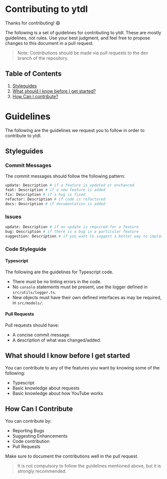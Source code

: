 # Contributing to ytdl

Thanks for contributing! :smile:

The following is a set of guidelines for contributing to ytdl. These are mostly guidelines, not rules. Use your best judgment, and feel free to propose changes to this document in a pull request.

> Note: Contributions should be made via pull requests to the dev branch of the repository.

## Table of Contents

1. [Styleguides](#styleguides)
2. [What should I know before I get started?](#what-should-i-know-before-i-get-started)
3. [How Can I contribute?](#how-can-i-contribute)

# Guidelines
The following are the guidelines we request you to follow in order to contribute to ytdl.

## Styleguides

### Commit Messages

The commit messages should follow the following pattern:
```bash
update: Description # if a feature is updated or enchanced
feat: Description # if a new feature is added
fix: Description # if a bug is fixed
refactor: Description # if code is refactored
docs: Description # if documentation is added
```
### Issues

```bash
update: Description # if an update is required for a feature
bug: Description # if there is a bug in a particular feature
suggestion: Description # if you want to suggest a better way to implement a feature
```
### Code Styleguide

#### Typescript
The following are the guidelines for Typescript code.
  - There must be no linting errors in the code.
  - No `console` statements must be present, use the logger defined in `src/utils/logger.ts`.
  - New objects must have their own defined interfaces as may be required, in `src/models/`.

#### Pull Requests
Pull requests should have:
  - A concise commit message.
  - A description of what was changed/added.

## What should I know before I get started
You can contribute to any of the features you want by knowing some of the following:

  - Typescript
  - Basic knowledge about requests
  - Basic knowledge about how YouTube works
  
## How Can I Contribute

You can contribute by:
  - Reporting Bugs
  - Suggesting Enhancements
  - Code contribution
  - Pull Requests

Make sure to document the contributions well in the pull request.

> It is not compulsory to follow the guidelines mentioned above, but it is strongly recommended.

